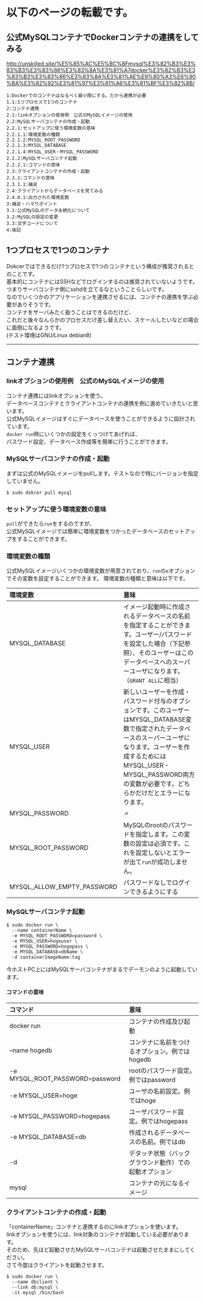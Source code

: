 
# 以下のページの転載です。

## 公式MySQLコンテナでDockerコンテナの連携をしてみる
http://unskilled.site/%E5%85%AC%E5%BC%8Fmysql%E3%82%B3%E3%83%B3%E3%83%86%E3%83%8A%E3%81%A7docker%E3%82%B3%E3%83%B3%E3%83%86%E3%83%8A%E3%81%AE%E9%80%A3%E6%90%BA%E3%82%92%E3%81%97%E3%81%A6%E3%81%BF%E3%82%8B/

```
1:Dockerでのコンテナはなるべく最小限にする。だから連携が必要
1.1:1つプロセスで1つのコンテナ
2:コンテナ連携
2.1:linkオプションの使用例　公式のMySQLイメージの使用
2.2:MySQLサーバコンテナの作成・起動
2.2.1:セットアップに使う環境変数の意味
2.2.1.1:環境変数の種類
2.2.1.2:MYSQL_ROOT_PASSWORD
2.2.1.3:MYSQL_DATABASE
2.2.1.4:MYSQL_USER・MYSQL_PASSWORD
2.2.2:MySQLサーバコンテナ起動
2.2.2.1:コマンドの意味
2.3:クライアントコンテナの作成・起動
2.3.1:コマンドの意味
2.3.1.1:補足
2.4:クライアントからデータベースを見てみる
2.4.0.1:出力された環境変数
3:補足・ハマりポイント
3.1:公式MySQLのデータ永続化について
3.2:MySQLの設定の変更
3.3:文字コードについて
4:後記
```

## 1つプロセスで1つのコンテナ

Dokcerではできるだけ1つプロセスで1つのコンテナという構成が推奨されるとのことです。  
基本的にコンテナにはSSHなどでログインするのは推奨されていないようです。  
つまりサーバコンテナ側にsshdを立てるなということらしいです。  
なのでいくつかのアプリケーションを連携させるには、コンテナの連携を学ぶ必要がありそうです。  
コンテナをサーバみたく扱うことはできるのだけど、  
これだと後々なんらかのプロセスだけ差し替えたい、スケールしたいなどの場合に面倒になるようです。  
(テスト環境はGNU/Linux debian8)


- - -  

## コンテナ連携

### linkオプションの使用例　公式のMySQLイメージの使用

コンテナ連携にはlinkオプションを使う。  
データベースコンテナとクライアントコンテナの連携を例に進めていきたいと思います。  
公式MySQLイメージはすぐにデータベースを使うことができるように設計されています。  
`docker run`時にいくつかの設定をくっつけてあげれば、  
パスワード設定、データベース作成等を簡単に行うことができます。  

### MySQLサーバコンテナの作成・起動

まずは公式のMySQLイメージをpullします。テストなので特にバージョンを指定していません。
```
$ sudo dokcer pull mysql
```

### セットアップに使う環境変数の意味

`pull`ができたら`run`をするのですが、  
公式MySQLイメージでは簡単に環境変数をつかったデータベースのセットアップをすることができます。

### 環境変数の種類

公式MySQLイメージいくつかの環境変数が用意されており、`run`の`e`オプションでその変数を設定することができます。
環境変数の種類と意味は以下です。

| 環境変数 | 意味 |
|:-----------|:------------|
| MYSQL_DATABASE | イメージ起動時に作成されるデータベースの名前を指定することができます。ユーザー/パスワードを設定した場合（下記参照）、そのユーザーはこのデータベースへのスーパーユーザになります。（`GRANT ALL`に相当）|
| MYSQL_USER | 新しいユーザーを作成・パスワード付与のオプションです。このユーザーはMYSQL_DATABASE変数で指定されたデータベースのスーパーユーザになります。ユーザーを作成するためにはMYSQL_USER・MYSQL_PASSWORD両方の変数が必要です。どちらかだけだとエラーになります。 |
| MYSQL_PASSWORD | 〃 |
| MYSQL_ROOT_PASSWORD | MySQLのrootのパスワードを指定します。この変数の設定は必須です。これを設定しないとエラーが出て`run`が成功しません。 |
| MYSQL_ALLOW_EMPTY_PASSWORD | パスワードなしでログインできるようにする |

### MySQLサーバコンテナ起動
```
$ sudo docker run \
  --name containerName \
  -e MYSQL_ROOT_PASSWORD=password \
  -e MYSQL_USER=hogeuser \
  -e MYSQL_PASSWORD=hogepass \
  -e MYSQL_DATABASE=dbName \
  -d containerImageName:tag
```
今ホストPC上にはMySQLサーバコンテナがまるでデーモンのように起動しています。  


#### コマンドの意味

| コマンド　| 意味　|
|:-----------|:------------|
| docker run | コンテナの作成及び起動 |
| –name hogedb | コンテナに名前をつけるオプション。例ではhogedb |
| -e MYSQL_ROOT_PASSWORD=password | rootのパスワード設定。例ではpassword |
| -e MYSQL_USER=hoge | ユーザの名前設定。例ではhoge |
| -e MYSQL_PASSWORD=hogepass | ユーザパスワード設定。例ではhogepass |
| -e MYSQL_DATABASE=db | 作成されるデータベースの名前。例ではdb |
| -d | デタッチ状態（バックグラウンド動作）での起動オプション |
| mysql | コンテナの元になるイメージ |


### クライアントコンテナの作成・起動

「containerName」コンテナと連携するのにlinkオプションを使います。  
linkオプションを使うには、link対象のコンテナが起動している必要があります。  
そのため、先ほど起動させたMySQLサーバコンテナは起動させたままにしてください。  
さて今度はクライアントを起動させます。
```
$ sudo docker run \
  --name dbclient \
  --link db:mysql \
  -it mysql /bin/bash
```



